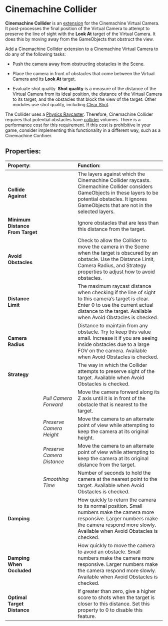 # Cinemachine Collider

__Cinemachine Collider__ is an [extension](CinemachineVirtualCameraExtensions) for the Cinemachine Virtual Camera. It post-processes the final position of the Virtual Camera to attempt to preserve the line of sight with the __Look At__ target of the Virtual Camera. It does this by moving away from the GameObjects that obstruct the view.

Add a Cinemachine Collider extension to a Cinemachine Virtual Camera to do any of the following tasks:

* Push the camera away from obstructing obstacles in the Scene.

* Place the camera in front of obstacles that come between the Virtual Camera and its __Look At__ target.

* Evaluate shot quality. __Shot quality__ is a measure of the distance of the Virtual Camera from its ideal position, the distance of the Virtual Camera to its target, and the obstacles that block the view of the target. Other modules use shot quality, including [Clear Shot](CinemachineClearShot).

The Collider uses a [Physics Raycaster](https://docs.unity3d.com/Manual/script-PhysicsRaycaster.html). Therefore, Cinemachine Collider requires that potential obstacles have [collider](https://docs.unity3d.com/Manual/CollidersOverview.html) volumes. There is a performance cost for this requirement. If this cost is prohibitive in your game, consider implementing this functionality in a different way, such as a Cinemachine Confiner.

## Properties:

| **Property:** || **Function:** |
|:---|:---|:---|
| __Collide Against__ || The layers against which the Cinemachine Collider raycasts. Cinemachine Collider considers GameObjects in these layers to be potential obstacles. It ignores GameObjects that are not in the selected layers. |
| __Minimum Distance From Target__ || Ignore obstacles that are less than this distance from the target. |
| __Avoid Obstacles__ || Check to allow the Collider to move the camera in the Scene when the target is obscured by an obstacle. Use the Distance Limit, Camera Radius, and Strategy properties to adjust how to avoid obstacles. |
| __Distance Limit__ || The maximum raycast distance when checking if the line of sight to this camera’s target is clear. Enter 0 to use the current actual distance to the target. Available when Avoid Obstacles is checked. |
| __Camera Radius__ || Distance to maintain from any obstacle. Try to keep this value small. Increase it if you are seeing inside obstacles due to a large FOV on the camera.  Available when Avoid Obstacles is checked. |
| __Strategy__ || The way in which the Collider attempts to preserve sight of the target.  Available when Avoid Obstacles is checked. |
| | _Pull Camera Forward_ | Move the camera forward along its Z axis until it is in front of the obstacle that is nearest to the target. |
| | _Preserve Camera Height_ | Move the camera to an alternate point of view while attempting to keep the camera at its original height. |
| | _Preserve Camera Distance_ | Move the camera to an alternate point of view while attempting to keep the camera at its original distance from the target. |
| | _Smoothing Time_ | Number of seconds to hold the camera at the nearest point to the target. Available when Avoid Obstacles is checked. |
| __Damping__ || How quickly to return the camera to its normal position. Small numbers make the camera more responsive. Larger numbers make the camera respond more slowly.  Available when Avoid Obstacles is checked. |
| __Damping When Occluded__ || How quickly to move the camera to avoid an obstacle. Small numbers make the camera more responsive. Larger numbers make the camera respond more slowly. Available when Avoid Obstacles is checked. |
| __Optimal Target Distance__ || If greater than zero, give a higher score to shots when the target is closer to this distance. Set this property to 0 to disable this feature. |



